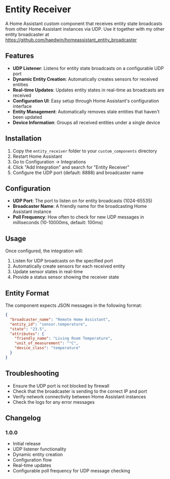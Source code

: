 # Entity Receiver

A Home Assistant custom component that receives entity state broadcasts from other Home Assistant instances via UDP. Use it together with my other entity broadcaster at https://github.com/haedwin/homeassistant_entity_broadcaster

## Features

- **UDP Listener**: Listens for entity state broadcasts on a configurable UDP port
- **Dynamic Entity Creation**: Automatically creates sensors for received entities
- **Real-time Updates**: Updates entity states in real-time as broadcasts are received
- **Configuration UI**: Easy setup through Home Assistant's configuration interface
- **Entity Management**: Automatically removes stale entities that haven't been updated
- **Device Information**: Groups all received entities under a single device

## Installation

1. Copy the `entity_receiver` folder to your `custom_components` directory
2. Restart Home Assistant
3. Go to Configuration → Integrations
4. Click "Add Integration" and search for "Entity Receiver"
5. Configure the UDP port (default: 8888) and broadcaster name

## Configuration

- **UDP Port**: The port to listen on for entity broadcasts (1024-65535)
- **Broadcaster Name**: A friendly name for the broadcasting Home Assistant instance
- **Poll Frequency**: How often to check for new UDP messages in milliseconds (10-10000ms, default: 100ms)

## Usage

Once configured, the integration will:

1. Listen for UDP broadcasts on the specified port
2. Automatically create sensors for each received entity
3. Update sensor states in real-time
4. Provide a status sensor showing the receiver state

## Entity Format

The component expects JSON messages in the following format:

```json
{
  "broadcaster_name": "Remote Home Assistant",
  "entity_id": "sensor.temperature",
  "state": "23.5",
  "attributes": {
    "friendly_name": "Living Room Temperature",
    "unit_of_measurement": "°C",
    "device_class": "temperature"
  }
}
```

## Troubleshooting

- Ensure the UDP port is not blocked by firewall
- Check that the broadcaster is sending to the correct IP and port
- Verify network connectivity between Home Assistant instances
- Check the logs for any error messages

## Changelog

### 1.0.0
- Initial release
- UDP listener functionality
- Dynamic entity creation
- Configuration flow
- Real-time updates
- Configurable poll frequency for UDP message checking
